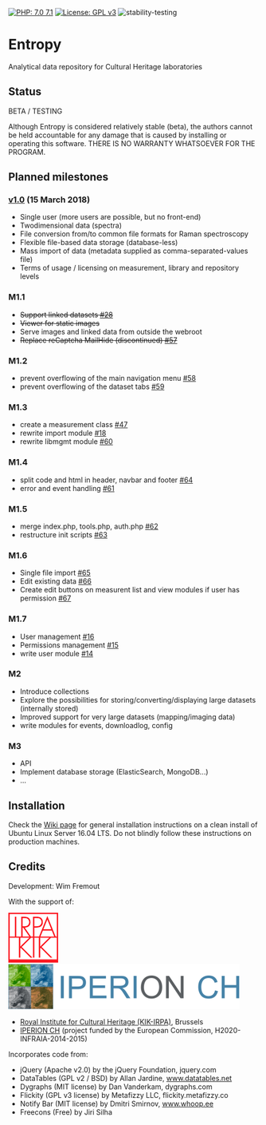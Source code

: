 [![PHP: 7.0 7.1](https://img.shields.io/badge/PHP-7.0%207.1-green.svg)](http://www.php.net)
[![License: GPL v3](https://img.shields.io/badge/License-GPL%20v3-blue.svg)](https://www.gnu.org/licenses/gpl-3.0)
![stability-testing](https://img.shields.io/badge/stability-testing-yellow.svg)

# Entropy
Analytical data repository for Cultural Heritage laboratories

## Status

BETA / TESTING

Although Entropy is considered relatively stable (beta), the authors cannot be held accountable for any damage that is caused by installing or operating this software. THERE IS NO WARRANTY WHATSOEVER FOR THE PROGRAM.

## Planned milestones

### [v1.0](https://github.com/KIKIRPA/Entropy/releases/tag/v1.0) (15 March 2018)
- Single user (more users are possible, but no front-end)
- Twodimensional data (spectra)
- File conversion from/to common file formats for Raman spectroscopy
- Flexible file-based data storage (database-less)
- Mass import of data (metadata supplied as comma-separated-values file)
- Terms of usage / licensing on measurement, library and repository levels

### M1.1
- ~~Support linked datasets [#28](https://github.com/KIKIRPA/Entropy/issues/28)~~
- ~~Viewer for static images~~
- Serve images and linked data from outside the webroot
- ~~Replace reCaptcha MailHide (discontinued) [#57](https://github.com/KIKIRPA/Entropy/issues/57)~~

### M1.2
- prevent overflowing of the main navigation menu [#58](https://github.com/KIKIRPA/Entropy/issues/58)
- prevent overflowing of the dataset tabs [#59](https://github.com/KIKIRPA/Entropy/issues/59)

### M1.3
- create a measurement class [#47](https://github.com/KIKIRPA/Entropy/issues/47)
- rewrite import module [#18](https://github.com/KIKIRPA/Entropy/issues/18)
- rewrite libmgmt module [#60](https://github.com/KIKIRPA/Entropy/issues/60)

### M1.4
- split code and html in header, navbar and footer [#64](https://github.com/KIKIRPA/Entropy/issues/64)
- error and event handling [#61](https://github.com/KIKIRPA/Entropy/issues/61)

### M1.5
- merge index.php, tools.php, auth.php [#62](https://github.com/KIKIRPA/Entropy/issues/62)
- restructure init scripts [#63](https://github.com/KIKIRPA/Entropy/issues/63)

### M1.6
- Single file import [#65](https://github.com/KIKIRPA/Entropy/issues/65)
- Edit existing data [#66](https://github.com/KIKIRPA/Entropy/issues/66)
- Create edit buttons on measurent list and view modules if user has permission [#67](https://github.com/KIKIRPA/Entropy/issues/67)

### M1.7
- User management [#16](https://github.com/KIKIRPA/Entropy/issues/16)
- Permissions management [#15](https://github.com/KIKIRPA/Entropy/issues/15)
- write user module [#14](https://github.com/KIKIRPA/Entropy/issues/14)

### M2
- Introduce collections
- Explore the possibilities for storing/converting/displaying large datasets (internally stored)
- Improved support for very large datasets (mapping/imaging data)
- write modules for events, downloadlog, config

### M3
- API
- Implement database storage (ElasticSearch, MongoDB...)
- ...

## Installation

Check the [Wiki page](https://github.com/KIKIRPA/Entropy/wiki/Installation-instructions) for general installation instructions on a clean install of Ubuntu Linux Server 16.04 LTS. Do not blindly follow these instructions on production machines.

## Credits

Development: Wim Fremout

With the support of:

[![Royal Institute for Cultural Heritage (KIK-IRPA)](https://github.com/KIKIRPA/Entropy/blob/master/public_html/img/kikirpalogo.png "KIK-IRPA")](http://www.kikirpa.be)
[![IPERION CH](https://github.com/KIKIRPA/Entropy/blob/master/public_html/img/iperionlogo.png "IPERION-CH")](http://www.iperionch.eu)

- [Royal Institute for Cultural Heritage (KIK-IRPA)](http://www.kikirpa.be), Brussels
- [IPERION CH](http://www.iperionch.eu) (project funded by the European Commission, H2020-INFRAIA-2014-2015)

Incorporates code from:
- jQuery (Apache v2.0) by the jQuery Foundation, jquery.com
- DataTables (GPL v2 / BSD) by Allan Jardine, www.datatables.net
- Dygraphs (MIT license) by Dan Vanderkam, dygraphs.com
- Flickity (GPL v3 license) by Metafizzy LLC, flickity.metafizzy.co
- Notify Bar (MIT license) by Dmitri Smirnov, www.whoop.ee
- Freecons (Free) by Jiri Silha
